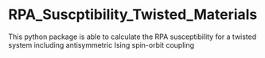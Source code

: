 # RPA_Suscptibility_Twisted_Materials
This python package is able to calculate the RPA susceptibility for a twisted system including antisymmetric Ising spin-orbit coupling
